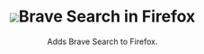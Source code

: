<h1 align=center><img src="https://brave.com/static-assets/images/brave-favicon.png" />Brave Search in Firefox</h1>

<p align=center>Adds Brave Search to Firefox.</p>

